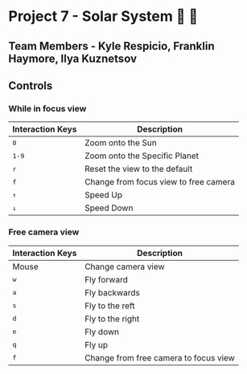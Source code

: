 # Project 7 - Solar System :milky_way: :stars:
## Team Members - Kyle Respicio, Franklin Haymore, Ilya Kuznetsov


## Controls

### While in focus view
Interaction Keys | Description
------------ | -------------
<kbd>0</kbd> | Zoom onto the Sun
<kbd>1-9</kbd> | Zoom onto the Specific Planet
<kbd>r</kbd> | Reset the view to the default
<kbd>f</kbd> | Change from focus view to free camera
<kbd>&uarr;</kbd> | Speed Up
<kbd>&darr;</kbd> | Speed Down


### Free camera view
Interaction Keys | Description
------------ | -------------
Mouse | Change camera view
<kbd>w</kbd> | Fly forward
<kbd>a</kbd> | Fly backwards
<kbd>s</kbd> | Fly to the reft
<kbd>d</kbd> | Fly to the right
<kbd>e</kbd> | Fly down
<kbd>q</kbd> | Fly up
<kbd>f</kbd> | Change from free camera to focus view


